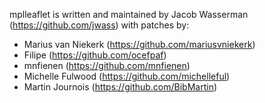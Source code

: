 mplleaflet is written and maintained by Jacob Wasserman
(https://github.com/jwass) with patches by:

* Marius van Niekerk (https://github.com/mariusvniekerk)
* Filipe (https://github.com/ocefpaf)
* mnfienen (https://github.com/mnfienen)
* Michelle Fulwood (https://github.com/michelleful)
* Martin Journois (https://github.com/BibMartin)
